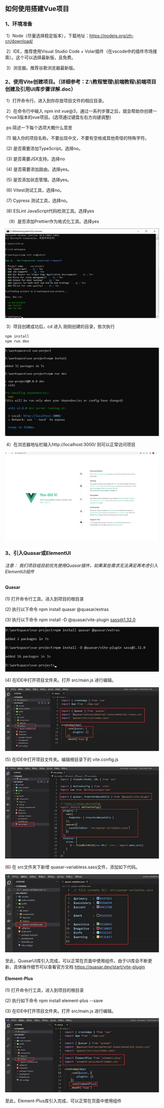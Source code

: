 ## 如何使用搭建Vue项目

### 1、环境准备

​	1）Node（尽量选择稳定版本），下载地址：https://nodejs.org/zh-cn/download/

​	2）IDE，推荐使用Visual Studio Code + Volar插件（在vscode中的插件市场搜索）。这个可以选择最新版，且免费。

​	3）浏览器。推荐谷歌浏览器最新版。

### 2、使用Vite创建项目。（详细参考：Z:\教程管理\前端教程\前端项目创建及引用UI库步骤详解.doc）

​	1）打开命令行，进入到你存放项目文件的相应目录。

​	2）在命令行中输入 npm init vue@3，通过一系列步骤之后，就会帮助你创建一个vue3版本的vue项目。(选项通过键盘左右方向键调整)

​		ps:简述一下每个选项大概什么意思

​		(1)   输入你的项目名称。不要出现中文，不要有空格或其他奇怪的特殊字符。

​		(2)   是否需要添加TypeScript。选择no。

​		(3)   是否需要JSX支持。选择no

​		(4)   是否需要添加路由。选择yes。

​		(5)   是否添加状态管理。选择yes。

​		(6)   Vitest测试工具，选择no。

​		(7)   Cypress 测试工具，选择no。

​		(8)   ESLint JavaScript代码检测工具。选择yes

​	 （9）是否添加Prettier作为格式化工具。选择yes

<img src="assets/项目创建.png" style="zoom:80%;" />

​	3）项目创建成功后，cd 进入 刚刚创建的目录，依次执行

```
npm install
npm run dev
```

  ![](assets/运行项目.png)

​	4）在浏览器地址栏输入http://localhost:3000/ 则可以正常访问项目

<img src="assets/运行效果.png" style="zoom: 50%;" />

### 3、引入Quasar或ElementUI

###### 注意： 我们项目组目前优先使用Quasar插件，如果某些需求无法满足再考虑引入ElementUI组件

####  Quasar

(1)   打开命令行工具，进入到项目的根目录

(2)   执行以下命令 npm install quasar @quasar/extras

(3)   执行以下命令 npm install -D @quasar/vite-plugin [sass@1.32.0](mailto:sass@1.32.0)

![img](assets/clip_image002.jpg)

(4)   在IDE中打开项目文件夹。打开 src/main.js 进行编辑。

![img](assets/clip_image004.jpg)

(5)   在IDE中打开项目文件夹。编辑根目录下的 vite.config.js

![img](assets/clip_image006.jpg)

 

(6)   在 src文件夹下新增 quasar-variabless.sass文件，添加如下代码。

![img](assets/clip_image008.jpg)

 

至此，QuasarUI库引入完成，可以正常在页面中使用组件。由于UI库会不断更新，具体操作细节可以查看官方文档 https://quasar.dev/start/vite-plugin

 

####  Element-Plus

(1)   打开命令行工具，进入到项目的根目录

(2)   执行如下命令 npm install element-plus --save

(3)   在IDE中打开项目文件夹。打开 src/main.js 进行编辑。

![img](assets/clip_image010.jpg)

至此，Element-Plus库引入完成，可以正常在页面中使用组件

 








